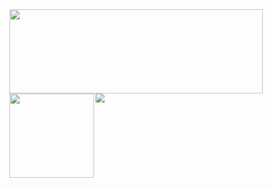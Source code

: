 <a href="https://github.com/anuraghazra/github-readme-stats">
  <img align="left" height="150px" width="450px" src="https://github-readme-stats.vercel.app/api?username=taguhoiya&count_private=true&hide=stars,contribs&show_icons=true" />
</a>
<a href="https://github.com/anuraghazra/github-readme-stats">
  <img align="left" height="150px" src="https://github-readme-stats.vercel.app/api/top-langs/?username=taguhoiya&layout=compact" />
</a>
<a href="https://github.com/anuraghazra/github-readme-stats">
  <img align="left" src="https://github-profile-trophy.vercel.app/?username=taguhoiya&column=8" />
</a>
